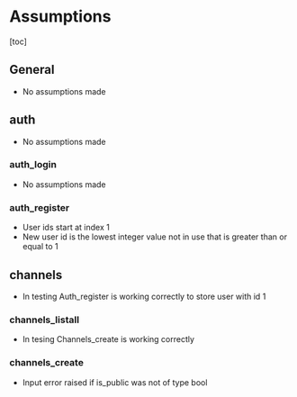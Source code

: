 # Assumptions
[toc]

## General
* No assumptions made

## auth
* No assumptions made

### auth_login
* No assumptions made

### auth_register
* User ids start at index 1
* New user id is the lowest integer value not in use that is greater than or equal to 1

## channels
* In testing Auth_register is working correctly to store user with id 1

### channels_listall
* In tesing Channels_create is working correctly

### channels_create
* Input error raised if is_public was not of type bool

